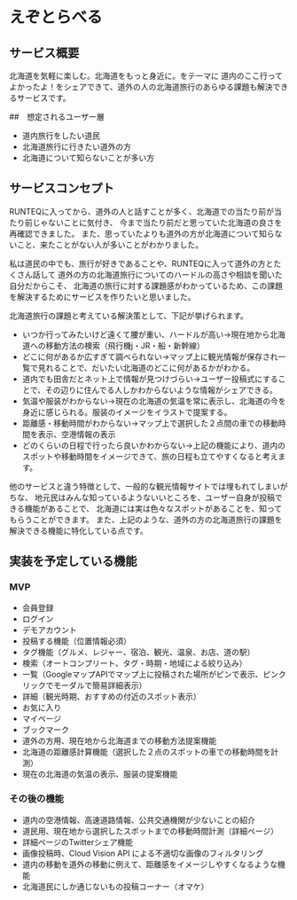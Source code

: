 # えぞとらべる

## サービス概要
北海道を気軽に楽しむ。北海道をもっと身近に。をテーマに
道内のここ行ってよかったよ！をシェアできて、道外の人の北海道旅行のあらゆる課題も解決できるサービスです。

##　想定されるユーザー層
- 道内旅行をしたい道民
- 北海道旅行に行きたい道外の方
- 北海道について知らないことが多い方

## サービスコンセプト
RUNTEQに入ってから、道外の人と話すことが多く、北海道での当たり前が当たり前じゃないことに気付き、
今まで当たり前だと思っていた北海道の良さを再確認できました。
また、思っていたよりも道外の方が北海道について知らないこと、来たことがない人が多いことがわかりました。

私は道民の中でも、旅行が好きであることや、RUNTEQに入って道外の方とたくさん話して
道外の方の北海道旅行についてのハードルの高さや相談を聞いた自分だからこそ、
北海道の旅行に対する課題感がわかっているため、この課題を解決するためにサービスを作りたいと思いました。

北海道旅行の課題と考えている解決策として、下記が挙げられます。
- いつか行ってみたいけど遠くて腰が重い、ハードルが高い→現在地から北海道への移動方法の検索（飛行機j・JR・船・新幹線）
- どこに何があるか広すぎて調べられない→マップ上に観光情報が保存され一覧で見れることで、だいたい北海道のどこに何があるかがわかる。
- 道内でも田舎だとネット上で情報が見つけづらい→ユーザー投稿式にすることで、その辺りに住んでる人しかわからないような情報がシェアできる。
- 気温や服装がわからない→現在の北海道の気温を常に表示し、北海道の今を身近に感じられる。服装のイメージをイラストで提案する。
- 距離感・移動時間がわからない→マップ上で選択した２点間の車での移動時間を表示、空港情報の表示
- どのくらいの日程で行ったら良いかわからない→上記の機能により、道内のスポットや移動時間をイメージできて、旅の日程も立てやすくなると考えます。

他のサービスと違う特徴として、一般的な観光情報サイトでは埋もれてしまいがちな、
地元民はみんな知っているようないいところを、ユーザー自身が投稿できる機能があることで、
北海道には実は色々なスポットがあることを、知ってもらうことができます。
また、上記のような、道外の方の北海道旅行の課題を解決できる機能に特化している点です。

## 実装を予定している機能
### MVP
- 会員登録
- ログイン
- デモアカウント
- 投稿する機能（位置情報必須）
- タグ機能（グルメ、レジャー、宿泊、観光、温泉、お店、道の駅）
- 検索（オートコンプリート、タグ・時期・地域による絞り込み）
- 一覧（GoogleマップAPIでマップ上に投稿された場所がピンで表示、ピンクリックでモーダルで簡易詳細表示）
- 詳細（観光時期、おすすめの付近のスポット表示）
- お気に入り
- マイページ
- ブックマーク
- 道外の方用、現在地から北海道までの移動方法提案機能
- 北海道の距離感計算機能（選択した２点のスポットの車での移動時間を計測）
- 現在の北海道の気温の表示、服装の提案機能

### その後の機能
- 道内の空港情報、高速道路情報、公共交通機関が少ないことの紹介
- 道民用、現在地から選択したスポットまでの移動時間計測（詳細ページ）
- 詳細ページのTwitterシェア機能
- 画像投稿時、Cloud Vision API による不適切な画像のフィルタリング
- 道内の移動を道外の移動に例えて、距離感をイメージしやすくなるような機能
- 北海道民にしか通じないもの投稿コーナー（オマケ）